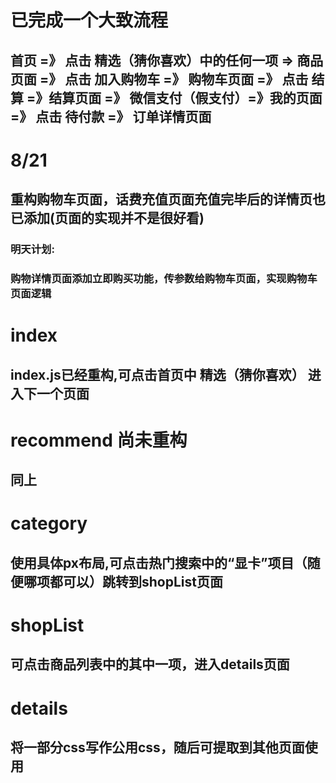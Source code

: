 # 已完成一个大致流程
## 首页 =》 点击 精选（猜你喜欢）中的任何一项 => 商品页面 =》 点击 加入购物车 =》 购物车页面 =》 点击 结算 =》结算页面 =》 微信支付（假支付）=》我的页面 =》 点击 待付款 =》 订单详情页面

# 8/21
## 重构购物车页面，话费充值页面充值完毕后的详情页也已添加(页面的实现并不是很好看)
### 明天计划:
### 购物详情页面添加立即购买功能，传参数给购物车页面，实现购物车页面逻辑



# index
## index.js已经重构,可点击首页中 精选（猜你喜欢） 进入下一个页面
# recommend 尚未重构
## 同上

# category
## 使用具体px布局,可点击热门搜索中的“显卡”项目（随便哪项都可以）跳转到shopList页面

# shopList
## 可点击商品列表中的其中一项，进入details页面

# details
## 将一部分css写作公用css，随后可提取到其他页面使用
